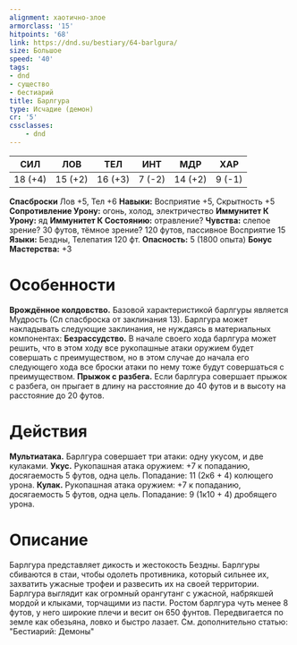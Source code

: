 ```yaml
---
alignment: хаотично-злое
armorclass: '15'
hitpoints: '68'
link: https://dnd.su/bestiary/64-barlgura/
size: Большое
speed: '40'
tags:
- dnd
- существо
- бестиарий
title: Барлгура
type: Исчадие (демон)
cr: '5'
cssclasses:
    - dnd
---
```



| СИЛ | ЛОВ | ТЕЛ | ИНТ | МДР | ХАР |
|---|---|---|---|---|---|
| 18 (+4) | 15 (+2) | 16 (+3) | 7 (-2) | 14 (+2) | 9 (-1) |
**Спасброски** Лов +5, Тел +6
**Навыки:** Восприятие +5, Скрытность +5
**Сопротивление Урону:** огонь, холод, электричество
**Иммунитет К Урону:** яд
**Иммунитет К Состоянию:** отравление?
**Чувства:** слепое зрение? 30 футов, тёмное зрение? 120 футов, пассивное Восприятие 15
**Языки:** Бездны, Телепатия 120 фт.
**Опасность:** 5 (1800 опыта)
**Бонус Мастерства:** +3


# Особенности
**Врождённое колдовство.** Базовой характеристикой барлгуры является Мудрость (Сл спасброска от заклинания 13). Барлгура может накладывать следующие заклинания, не нуждаясь в материальных компонентах:
**Безрассудство.** В начале своего хода барлгура может решить, что в этом ходу все рукопашные атаки оружием будет совершать с преимуществом, но в этом случае до начала его следующего хода все броски атаки по нему тоже будут совершаться с преимуществом.
**Прыжок с разбега.** Если барлгура совершает прыжок с разбега, он прыгает в длину на расстояние до 40 футов и в высоту на расстояние до 20 футов.


# Действия
**Мультиатака.** Барлгура совершает три атаки: одну укусом, и две кулаками.
**Укус.** Рукопашная атака оружием: +7 к попаданию, досягаемость 5 футов, одна цель. Попадание: 11 (2к6 + 4) колющего урона.
**Кулак.** Рукопашная атака оружием: +7 к попаданию, досягаемость 5 футов, одна цель. Попадание: 9 (1к10 + 4) дробящего урона.


# Описание
Барлгура представляет дикость и жестокость Бездны. Барлгуры сбиваются в стаи, чтобы одолеть противника, который сильнее их, захватить ужасные трофеи и развесить их на своей территории. Барлгура выглядит как огромный орангутанг с ужасной, набрякшей мордой и клыками, торчащими из пасти. Ростом барлгура чуть менее 8 футов, у него широкие плечи и весит он 650 фунтов. Передвигается по земле как обезьяна, ловко и быстро лазает. См. дополнительно статью: "Бестиарий: Демоны"